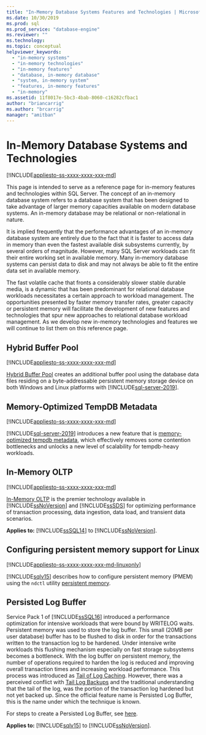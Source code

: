```yaml
---
title: "In-Memory Database Systems Features and Technologies | Microsoft Docs"
ms.date: 10/30/2019
ms.prod: sql
ms.prod_service: "database-engine"
ms.reviewer: ""
ms.technology: 
ms.topic: conceptual
helpviewer_keywords: 
  - "in-memory systems"
  - "in-memory technologies"
  - "in-memory features"
  - "database, in-memory database"
  - "system, in-memory system"
  - "features, in-memory features"
  - "in-memory"
ms.assetid: 11f8017e-5bc3-4bab-8060-c16282cfbac1
author: "briancarrig"
ms.author: "brcarrig"
manager: "amitban"
---
```


# In-Memory Database Systems and Technologies

[!INCLUDE[appliesto-ss-xxxx-xxxx-xxx-md](../includes/appliesto-ss-xxxx-xxxx-xxx-md.md)]

This page is intended to serve as a reference page for in-memory features and technologies within SQL Server. The concept of an in-memory database system refers to a database system that has been designed to take advantage of larger memory capacities available on modern database systems. An in-memory database may be relational or non-relational in nature.

It is implied frequently that the performance advantages of an in-memory database system are entirely due to the fact that it is faster to access data in memory than even the fastest available disk subsystems currently, by several orders of magnitude. However, many SQL Server workloads can fit their entire working set in available memory. Many in-memory database systems can persist data to disk and may not always be able to fit the entire data set in available memory.

The fast volatile cache that fronts a considerably slower stable durable media, is a dynamic that has been predominant for relational database workloads necessitates a certain approach to workload management. The opportunities presented by faster memory transfer rates, greater capacity or persistent memory will facilitate the development of new features and technologies that spur new approaches to relational database workload management. As we develop new in-memory technologies and features we will continue to list them on this reference page.

## Hybrid Buffer Pool

[!INCLUDE[appliesto-ss-xxxx-xxxx-xxx-md](../includes/appliesto-ss-xxxx-xxxx-xxx-md.md)]

[Hybrid Buffer Pool](../database-engine/configure-windows/hybrid-buffer-pool.md) creates an additional buffer pool using the database data files residing on a byte-addressable persistent memory storage device on both Windows and Linux platforms with [!INCLUDE[sql-server-2019](../includes/sssqlv15-md.md)].

## Memory-Optimized TempDB Metadata

[!INCLUDE[appliesto-ss-xxxx-xxxx-xxx-md](../includes/appliesto-ss-xxxx-xxxx-xxx-md.md)]

[!INCLUDE[sql-server-2019](../includes/sssqlv15-md.md)] introduces a new feature that is [memory-optimized tempdb metadata](./databases/tempdb-database.md#memory-optimized-tempdb-metadata), which effectively removes some contention bottlenecks and unlocks a new level of scalability for tempdb-heavy workloads.

## In-Memory OLTP

[!INCLUDE[appliesto-ss-xxxx-xxxx-xxx-md](../includes/appliesto-ss-xxxx-xxxx-xxx-md.md)]

[In-Memory OLTP](./in-memory-oltp/in-memory-oltp-in-memory-optimization.md) is the premier technology available in [!INCLUDE[ssNoVersion](../includes/ssnoversion-md.md)] and [!INCLUDE[ssSDS](../includes/sssds-md.md)] for optimizing performance of transaction processing, data ingestion, data load, and transient data scenarios.

**Applies to:** [!INCLUDE[ssSQL14](../includes/sssql14-md.md)] to [!INCLUDE[ssNoVersion](../includes/ssnoversion-md.md)].

## Configuring persistent memory support for Linux

[!INCLUDE[appliesto-ss-xxxx-xxxx-xxx-md-linuxonly](../includes/appliesto-ss-xxxx-xxxx-xxx-md-linuxonly.md)]

[!INCLUDE[sqlv15](../includes/sssqlv15-md.md)] describes how to configure persistent memory (PMEM) using the `ndctl` utility [persistent memory](../linux/sql-server-linux-configure-pmem.md).

## Persisted Log Buffer

Service Pack 1 of [!INCLUDE[ssSQL16](../includes/sssql16-md.md)] introduced a performance optimization for intensive workloads that were bound by WRITELOG waits. Persistent memory was used to store the log buffer. This small (20MB per user database) buffer has to be flushed to disk in order for the transactions written to the transaction log to be hardened. Under intensive write workloads this flushing mechanism especially on fast storage subsystems becomes a bottleneck. With the log buffer on persistent memory, the number of operations required to harden the log is reduced and improving overall transaction times and increasing workload performance. This process was introduced as [Tail of Log Caching]( https://blogs.msdn.microsoft.com/bobsql/2016/11/08/how-it-works-it-just-runs-faster-non-volatile-memory-sql-server-tail-of-log-caching-on-nvdimm/). However, there was a perceived conflict with [Tail Log Backups](./backup-restore/tail-log-backups-sql-server.md) and the traditional understanding that the tail of the log, was the portion of the transaction log hardened but not yet backed up. Since the official feature name is Persisted Log Buffer, this is the name under which the technique is known.

For steps to create a Persisted Log Buffer, see [here](./databases/add-persisted-log-buffer-to-a-database.md).

**Applies to:** [!INCLUDE[sqlv15](../includes/sssqlv15-md.md)] to [!INCLUDE[ssNoVersion](../includes/ssnoversion-md.md)].
